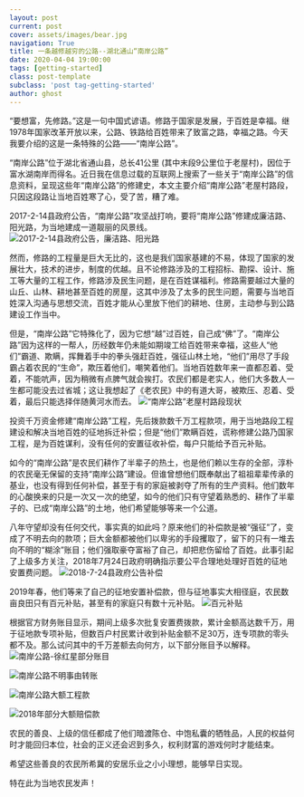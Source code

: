 ```yaml
---
layout: post
current: post
cover: assets/images/bear.jpg
navigation: True
title: 一条越修越穷的公路--湖北通山“南岸公路”
date: 2020-04-04 19:00:00
tags: [getting-started]
class: post-template
subclass: 'post tag-getting-started'
author: ghost
---
```


“要想富，先修路。”这是一句中国式谚语。修路于国家是发展，于百姓是幸福。继1978年国家改革开放以来，公路、铁路给百姓带来了致富之路，幸福之路。今天我要介绍的这是一条特殊的公路——“南岸公路”。

“南岸公路”位于湖北省通山县，总长41公里 (其中末段9公里位于老屋村)，因位于富水湖南岸而得名。近日我在信息过载的互联网上搜索了一些关于“南岸公路”的信息资料，呈现这些年“南岸公路”的修建史，本文主要介绍“南岸公路”老屋村路段，只因这段路让当地百姓寒了心，受了苦，糟了难。

2017-2-14县政府公告，“南岸公路”攻坚战打响，要将“南岸公路”修建成廉洁路、阳光路，为当地建成一道靓丽的风景线。
![2017-2-14县政府公告，廉洁路、阳光路](http://pb3.pstatp.com/large/pgc-image/b5c5b377c6864dbda1499f27ea04ba30)

然而，修路的工程量是巨大无比的，这也是我们国家基建的不易，体现了国家的发展壮大，技术的进步，制度的优越。且不论修路涉及的工程招标、勘探、设计、施工等大量的工程工作，修路涉及民生问题，是在百姓谋福利。修路需要越过大量的山丘、山林、耕地甚至百姓的房屋，这其中涉及了太多的民生问题，需要与当地百姓深入沟通与思想交流，百姓才能从心里放下他们的耕地、住房，主动参与到公路建设工作当中。

但是，“南岸公路”它特殊化了，因为它想“越”过百姓，自己成“佛”了。“南岸公路”因为这样的一帮人，历经数年仍未能如期竣工给百姓带来幸福，这些人“他们”霸道、欺瞒，挥舞着手中的拳头强赶百姓，强征山林土地，“他们”用尽了手段霸占着农民的“生命”，欺压着他们，嘲笑着他们。当地百姓数年来一直都忍着、受着，不能吭声，因为稍微有点脾气就会挨打。农民们都是老实人，他们大多数人一生都可能没去过省城；这让我想起了《老农民》中的有道大哥，被欺压、忍着、受着，最后只能选择伴随黄河水而去。
![“南岸公路”老屋村路段现状](http://pb3.pstatp.com/large/pgc-image/ac4a7764f4fd47959b011fbc7c16fbed)

投资千万资金修建“南岸公路”工程，先后拨款数千万工程款项，用于当地路段工程建设和解决当地百姓的征地拆迁补偿；但是“他们”欺瞒百姓，谎称修建公路乃国家工程，是为百姓谋利，没有任何的安置征收补偿，每户只能给予百元补贴。

如今的“南岸公路”是农民们耕作了半辈子的热土，也是他们赖以生存的全部，淳朴的农民毫无保留的支持“南岸公路”建设。但谁曾想他们既奉献出了祖祖辈辈传承的基业，也没有得到任何补偿，甚至于有的家庭被剥夺了所有的生产资料。他们数年的心酸换来的只是一次又一次的绝望，如今的他们只有守望着熟悉的、耕作了半辈子的、已成“南岸公路”的土地，他们希望能够等来一个公道。

八年守望却没有任何交代，事实真的如此吗？原来他们的补偿款是被“强征”了，变成了不明去向的款项；巨大金额都被他们以卑劣的手段攫取了，留下的只有一堆去向不明的“糊涂”账目；他们强取豪夺富裕了自己，却把悲伤留给了百姓。此事引起了上级多方关注，2018年7月24日政府明确指示要公平合理地处理好百姓的征地安置费问题。
![2018-7-24县政府公告补偿](http://pb3.pstatp.com/large/pgc-image/1499546ebdc94e519e298a765fae82b0)

2019年春，他们等来了自己的征地安置补偿款，但与征地事实大相径庭，农民数亩良田只有百元补贴，甚至有的家庭只有数十元补贴。
![百元补贴](http://pb3.pstatp.com/large/pgc-image/0575abec62c34374b874f2f6670abb2c)

根据官方财务账目显示，期间上级多次批复安置费拨款，累计金额高达数千万，用于征地款专项补贴，但数百户村民累计收到补贴金额不足30万，连专项款的零头都不及。那么试问其中的千万差额去向何方，以下部分账目予以解释。
![南岸公路-徐红星部分账目](http://pb3.pstatp.com/large/pgc-image/3785e8a90cef4ac8a6fbca8313c71750)

![南岸公路不明事由转账](http://pb3.pstatp.com/large/pgc-image/3caabb7a3bf14e99afbd9e49fe3d1a2b)

![南岸公路大额工程款](http://pb3.pstatp.com/large/pgc-image/5e864a894d2a4b1eb3252d2a03b95673)

![2018年部分大额赔偿款](http://pb3.pstatp.com/large/pgc-image/29f32bbeff7d4309ae59c7d001fa6062)

农民的善良、上级的信任都成了他们暗渡陈仓、中饱私囊的牺牲品，人民的权益何时才能回归本位，社会的正义还会迟到多久，权利财富的游戏何时才能结束。

希望这些善良的农民所希冀的安居乐业之小小理想，能够早日实现。

特在此为当地农民发声！
